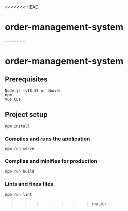 <<<<<<< HEAD
# order-management-system
=======
# order-management-system

## Prerequisites
```
Node.js (v18.18 or above)
npm
Vue CLI
```

## Project setup
```
npm install
```

### Compiles and runs the application
```
npm run serve
```

### Compiles and minifies for production
```
npm run build
```

### Lints and fixes files
```
npm run lint
```
>>>>>>> master
